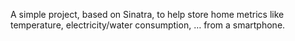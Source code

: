 A simple project, based on Sinatra, to help store home metrics like temperature, electricity/water consumption, … from a smartphone.